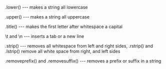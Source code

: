 .lower() --- makes a string all lowercase

.upper() --- makes a string all uppercase

.title() --- makes the first letter after whitespace a capital

\t and \n --- inserts a tab or a new line

.strip() --- removes all whitespace from left and right sides, .rstrip() and .lstrip() remove all white space from right, and left sides

.removeprefix() and .removesuffix() --- removes a prefix or suffix in a string
